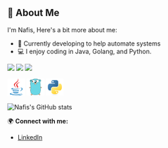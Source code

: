 
## 🚀 About Me
I'm Nafis, Here's a bit more about me:
- 🔭 Currently developing to help automate systems
- 💻 I enjoy coding in Java, Golang, and Python.


![](https://img.shields.io/badge/Code-Java-informational?style=flat&logo=java&logoColor=white&color=2bbc8a)
![](https://img.shields.io/badge/Code-Golang-informational?style=flat&logo=go&logoColor=white&color=2bbc8a)
![](https://img.shields.io/badge/Code-Python-informational?style=flat&logo=python&logoColor=white&color=2bbc8a)


<p align="left">
  <img src="https://raw.githubusercontent.com/devicons/devicon/master/icons/java/java-original.svg" alt="java" width="40" height="40"/>
  <img src="https://raw.githubusercontent.com/devicons/devicon/master/icons/go/go-original.svg" alt="golang" width="40" height="40"/>
  <img src="https://raw.githubusercontent.com/devicons/devicon/master/icons/python/python-original.svg" alt="python" width="40" height="40"/>
</p>

![Nafis's GitHub stats](https://github-readme-stats.vercel.app/api?username=nafis28&show_icons=true&theme=tokyonight)

🌍 **Connect with me:**
- [LinkedIn](https://www.linkedin.com/in/nafis-haider1337/)


